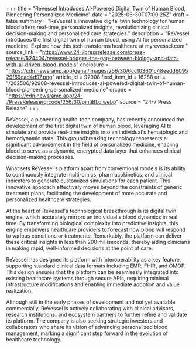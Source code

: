+++
title = "ReVessel Introduces AI-Powered Digital Twin of Human Blood, Pioneering Personalized Medicine"
date = "2025-06-30T07:00:25Z"
draft = false
summary = "ReVessel's innovative digital twin technology for human blood offers real-time, personalized insights, revolutionizing clinical decision-making and personalized care strategies."
description = "ReVessel introduces the first digital twin of human blood, using AI for personalized medicine. Explore how this tech transforms healthcare at myrevessel.com."
source_link = "https://www.24-7pressrelease.com/press-release/524404/revessel-bridges-the-gap-between-biology-and-data-with-ai-driven-blood-models"
enclosure = "https://cdn.newsramp.app/genai/images/256/30/6cc103601c48eedd609529f69cad4d97.png"
article_id = 92908
feed_item_id = 16288
url = "/202506/92908-revessel-introduces-ai-powered-digital-twin-of-human-blood-pioneering-personalized-medicine"
qrcode = "https://cdn.newsramp.app/24-7PressRelease/qrcode/256/30/pintiBLc.webp"
source = "24-7 Press Release"
+++

<p>ReVessel, a pioneering health-tech company, has recently announced the development of the first digital twin of human blood, leveraging AI to simulate and provide real-time insights into an individual's hematologic and hemodynamic state. This groundbreaking technology represents a significant advancement in the field of personalized medicine, enabling blood to serve as a dynamic, encrypted data layer that enhances clinical decision-making processes.</p><p>What sets ReVessel's platform apart from conventional models is its ability to continuously integrate multi-omics, pharmacokinetics, and clinical indicators to generate customized simulations for each patient. This innovative approach effectively moves beyond the constraints of generic treatment plans, facilitating the development of more accurate and personalized healthcare strategies.</p><p>At the heart of ReVessel's technological breakthrough is its digital twin engine, which accurately mirrors an individual's blood dynamics in real time. By transforming biological complexity into predictive insights, this engine empowers healthcare providers to forecast how blood will respond to various conditions or treatments. Remarkably, the platform can deliver these critical insights in less than 200 milliseconds, thereby aiding clinicians in making rapid, well-informed decisions at the point of care.</p><p>ReVessel has designed its platform with interoperability as a key feature, supporting standard clinical data formats including EMR, FHIR, and OMOP. This design ensures that the platform can be seamlessly integrated into existing healthcare systems through secure APIs, requiring minimal infrastructure modifications and enabling immediate adoption and value realization.</p><p>Although still in the early phases of development and not yet available commercially, ReVessel is actively collaborating with clinical advisors, research institutions, and ecosystem partners to further refine and validate its platform. The company is also seeking strategic investors and collaborators who share its vision of advancing personalized blood management, marking a significant step forward in the evolution of healthcare technology.</p>